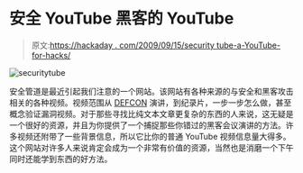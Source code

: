 # 安全 YouTube 黑客的 YouTube

> 原文:[https://hackaday . com/2009/09/15/security tube-a-YouTube-for-hacks/](https://hackaday.com/2009/09/15/securitytube-a-youtube-for-hacks/)

![securitytube](../Images/96a1ed35c949755de2efc17353368cfc.png "securitytube")

安全管道是最近引起我们注意的一个网站。该网站有各种来源的与安全和黑客攻击相关的各种视频。视频范围从 [DEFCON](http://defcon.org) 演讲，到纪录片，一步一步怎么做，甚至概念验证漏洞视频。对于那些寻找比纯文本文章更复杂的东西的人来说，这无疑是一个很好的资源，并且为你提供了一个捕捉那些你错过的黑客会议演讲的方法。许多视频还附带了一些背景信息，所以它比你的普通 YouTube 视频信息量大得多。这个网站对许多人来说肯定会成为一个非常有价值的资源，当然也是消磨一个下午同时还能学到东西的好方法。